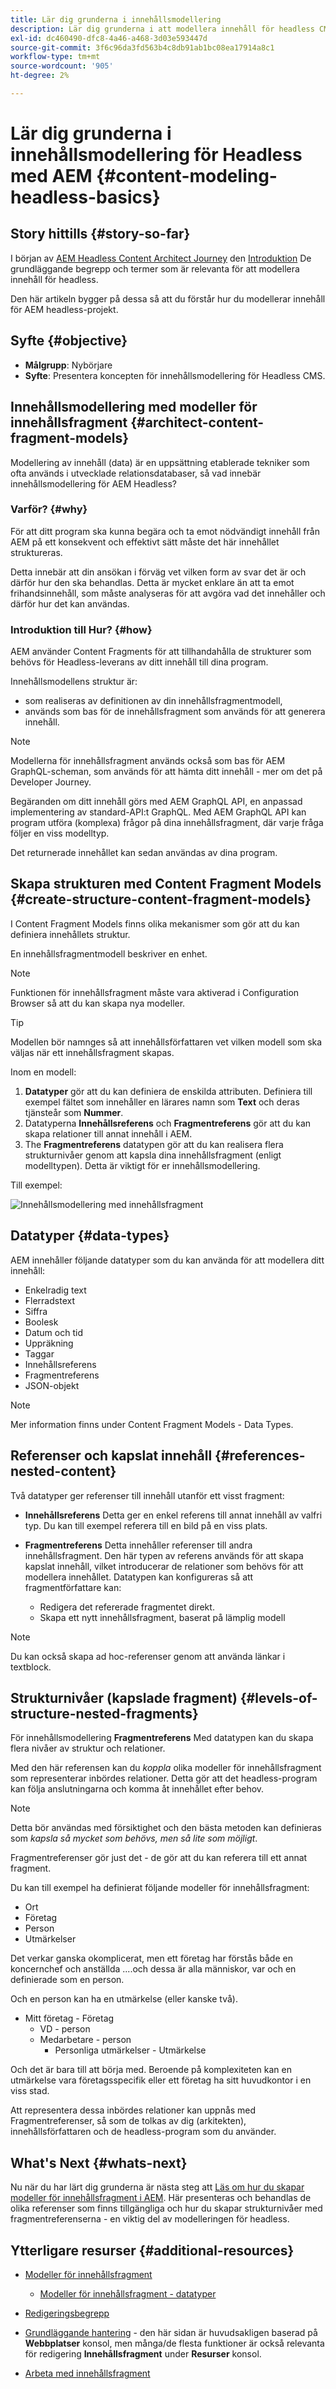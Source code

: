 ```yaml
---
title: Lär dig grunderna i innehållsmodellering
description: Lär dig grunderna i att modellera innehåll för headless CMS med hjälp av innehållsfragment.
exl-id: dc460490-dfc8-4a46-a468-3d03e593447d
source-git-commit: 3f6c96da3fd563b4c8db91ab1bc08ea17914a8c1
workflow-type: tm+mt
source-wordcount: '905'
ht-degree: 2%

---
```


# Lär dig grunderna i innehållsmodellering för Headless med AEM {#content-modeling-headless-basics}

## Story hittills {#story-so-far}

I början av [AEM Headless Content Architect Journey](overview.md) den [Introduktion](introduction.md) De grundläggande begrepp och termer som är relevanta för att modellera innehåll för headless.

Den här artikeln bygger på dessa så att du förstår hur du modellerar innehåll för AEM headless-projekt.

## Syfte {#objective}

* **Målgrupp**: Nybörjare
* **Syfte**: Presentera koncepten för innehållsmodellering för Headless CMS.

## Innehållsmodellering med modeller för innehållsfragment {#architect-content-fragment-models}

Modellering av innehåll (data) är en uppsättning etablerade tekniker som ofta används i utvecklade relationsdatabaser, så vad innebär innehållsmodellering för AEM Headless?

### Varför? {#why}

För att ditt program ska kunna begära och ta emot nödvändigt innehåll från AEM på ett konsekvent och effektivt sätt måste det här innehållet struktureras.

Detta innebär att din ansökan i förväg vet vilken form av svar det är och därför hur den ska behandlas. Detta är mycket enklare än att ta emot frihandsinnehåll, som måste analyseras för att avgöra vad det innehåller och därför hur det kan användas.

### Introduktion till Hur? {#how}

AEM använder Content Fragments för att tillhandahålla de strukturer som behövs för Headless-leverans av ditt innehåll till dina program.

Innehållsmodellens struktur är:

* som realiseras av definitionen av din innehållsfragmentmodell,
* används som bas för de innehållsfragment som används för att generera innehåll.

>[!NOTE]
>
>Modellerna för innehållsfragment används också som bas för AEM GraphQL-scheman, som används för att hämta ditt innehåll - mer om det på Developer Journey.

Begäranden om ditt innehåll görs med AEM GraphQL API, en anpassad implementering av standard-API:t GraphQL. Med AEM GraphQL API kan program utföra (komplexa) frågor på dina innehållsfragment, där varje fråga följer en viss modelltyp.

Det returnerade innehållet kan sedan användas av dina program.

## Skapa strukturen med Content Fragment Models {#create-structure-content-fragment-models}

I Content Fragment Models finns olika mekanismer som gör att du kan definiera innehållets struktur.

En innehållsfragmentmodell beskriver en enhet.

>[!NOTE]
>Funktionen för innehållsfragment måste vara aktiverad i Configuration Browser så att du kan skapa nya modeller.

>[!TIP]
>
>Modellen bör namnges så att innehållsförfattaren vet vilken modell som ska väljas när ett innehållsfragment skapas.

Inom en modell:

1. **Datatyper** gör att du kan definiera de enskilda attributen.
Definiera till exempel fältet som innehåller en lärares namn som **Text** och deras tjänsteår som **Nummer**.
1. Datatyperna **Innehållsreferens** och **Fragmentreferens** gör att du kan skapa relationer till annat innehåll i AEM.
1. The **Fragmentreferens** datatypen gör att du kan realisera flera strukturnivåer genom att kapsla dina innehållsfragment (enligt modelltypen). Detta är viktigt för er innehållsmodellering.

Till exempel:

![Innehållsmodellering med innehållsfragment](assets/headless-modeling-01.png "Innehållsmodellering med innehållsfragment")

## Datatyper {#data-types}

AEM innehåller följande datatyper som du kan använda för att modellera ditt innehåll:

* Enkelradig text
* Flerradstext
* Siffra
* Boolesk
* Datum och tid
* Uppräkning
* Taggar
* Innehållsreferens
* Fragmentreferens
* JSON-objekt

>[!NOTE]
>
>Mer information finns under Content Fragment Models - Data Types.

## Referenser och kapslat innehåll {#references-nested-content}

Två datatyper ger referenser till innehåll utanför ett visst fragment:

* **Innehållsreferens**
Detta ger en enkel referens till annat innehåll av valfri typ.
Du kan till exempel referera till en bild på en viss plats.

* **Fragmentreferens**
Detta innehåller referenser till andra innehållsfragment.
Den här typen av referens används för att skapa kapslat innehåll, vilket introducerar de relationer som behövs för att modellera innehållet.
Datatypen kan konfigureras så att fragmentförfattare kan:
   * Redigera det refererade fragmentet direkt.
   * Skapa ett nytt innehållsfragment, baserat på lämplig modell

>[!NOTE]
>
>Du kan också skapa ad hoc-referenser genom att använda länkar i textblock.

## Strukturnivåer (kapslade fragment) {#levels-of-structure-nested-fragments}

För innehållsmodellering **Fragmentreferens** Med datatypen kan du skapa flera nivåer av struktur och relationer.

Med den här referensen kan du *koppla* olika modeller för innehållsfragment som representerar inbördes relationer. Detta gör att det headless-program kan följa anslutningarna och komma åt innehållet efter behov.

>[!NOTE]
>
>Detta bör användas med försiktighet och den bästa metoden kan definieras som *kapsla så mycket som behövs, men så lite som möjligt*.

Fragmentreferenser gör just det - de gör att du kan referera till ett annat fragment.

Du kan till exempel ha definierat följande modeller för innehållsfragment:

* Ort
* Företag
* Person
* Utmärkelser

Det verkar ganska okomplicerat, men ett företag har förstås både en koncernchef och anställda ....och dessa är alla människor, var och en definierade som en person.

Och en person kan ha en utmärkelse (eller kanske två).

* Mitt företag - Företag
   * VD - person
   * Medarbetare - person
      * Personliga utmärkelser - Utmärkelse

Och det är bara till att börja med. Beroende på komplexiteten kan en utmärkelse vara företagsspecifik eller ett företag ha sitt huvudkontor i en viss stad.

Att representera dessa inbördes relationer kan uppnås med Fragmentreferenser, så som de tolkas av dig (arkitekten), innehållsförfattaren och de headless-program som du använder.

## What&#39;s Next {#whats-next}

Nu när du har lärt dig grunderna är nästa steg att [Läs om hur du skapar modeller för innehållsfragment i AEM](model-structure.md). Här presenteras och behandlas de olika referenser som finns tillgängliga och hur du skapar strukturnivåer med fragmentreferenserna - en viktig del av modelleringen för headless.

## Ytterligare resurser {#additional-resources}

* [Modeller för innehållsfragment](/help/assets/content-fragments/content-fragments-models.md)

   * [Modeller för innehållsfragment - datatyper](/help/assets/content-fragments/content-fragments-models.md#data-types)

* [Redigeringsbegrepp](/help/sites-cloud/authoring/getting-started/concepts.md)

* [Grundläggande hantering](/help/sites-cloud/authoring/getting-started/basic-handling.md) - den här sidan är huvudsakligen baserad på **Webbplatser** konsol, men många/de flesta funktioner är också relevanta för redigering **Innehållsfragment** under **Resurser** konsol.

* [Arbeta med innehållsfragment](/help/assets/content-fragments/content-fragments.md)
